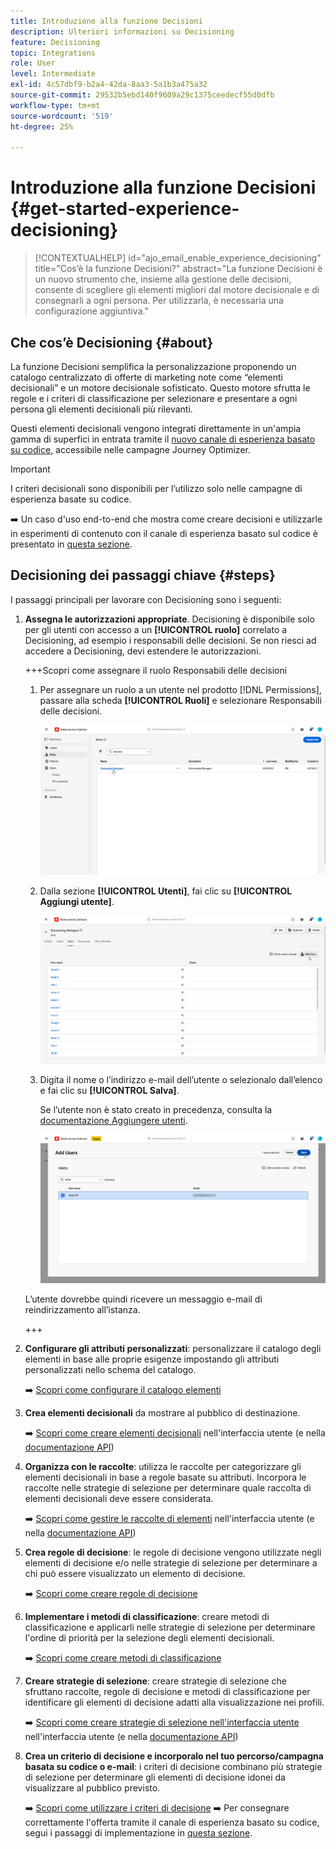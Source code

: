 ```yaml
---
title: Introduzione alla funzione Decisioni
description: Ulteriori informazioni su Decisioning
feature: Decisioning
topic: Integrations
role: User
level: Intermediate
exl-id: 4c57dbf9-b2a4-42da-8aa3-5a1b3a475a32
source-git-commit: 29532b5ebd140f9609a29c1375ceedecf55d0dfb
workflow-type: tm+mt
source-wordcount: '519'
ht-degree: 25%

---
```


# Introduzione alla funzione Decisioni {#get-started-experience-decisioning}

>[!CONTEXTUALHELP]
>id="ajo_email_enable_experience_decisioning"
>title="Cos’è la funzione Decisioni?"
>abstract="La funzione Decisioni è un nuovo strumento che, insieme alla gestione delle decisioni, consente di scegliere gli elementi migliori dal motore decisionale e di consegnarli a ogni persona. Per utilizzarla, è necessaria una configurazione aggiuntiva."

## Che cos’è Decisioning {#about}

La funzione Decisioni semplifica la personalizzazione proponendo un catalogo centralizzato di offerte di marketing note come “elementi decisionali” e un motore decisionale sofisticato. Questo motore sfrutta le regole e i criteri di classificazione per selezionare e presentare a ogni persona gli elementi decisionali più rilevanti.

Questi elementi decisionali vengono integrati direttamente in un&#39;ampia gamma di superfici in entrata tramite il [nuovo canale di esperienza basato su codice](../code-based/get-started-code-based.md), accessibile nelle campagne Journey Optimizer.

>[!IMPORTANT]
>
>I criteri decisionali sono disponibili per l’utilizzo solo nelle campagne di esperienza basate su codice.

➡️ Un caso d&#39;uso end-to-end che mostra come creare decisioni e utilizzarle in esperimenti di contenuto con il canale di esperienza basato sul codice è presentato in [questa sezione](experience-decisioning-uc.md).

## Decisioning dei passaggi chiave {#steps}

I passaggi principali per lavorare con Decisioning sono i seguenti:

1. **Assegna le autorizzazioni appropriate**. Decisioning è disponibile solo per gli utenti con accesso a un **[!UICONTROL ruolo]** correlato a Decisioning, ad esempio i responsabili delle decisioni. Se non riesci ad accedere a Decisioning, devi estendere le autorizzazioni.

   +++Scopri come assegnare il ruolo Responsabili delle decisioni

   1. Per assegnare un ruolo a un utente nel prodotto [!DNL Permissions], passare alla scheda **[!UICONTROL Ruoli]** e selezionare Responsabili delle decisioni.

      ![](assets/decision_permission_1.png)

   1. Dalla sezione **[!UICONTROL Utenti]**, fai clic su **[!UICONTROL Aggiungi utente]**.

      ![](assets/decision_permission_2.png)

   1. Digita il nome o l’indirizzo e-mail dell’utente o selezionalo dall’elenco e fai clic su **[!UICONTROL Salva]**.

      Se l’utente non è stato creato in precedenza, consulta la [documentazione Aggiungere utenti](https://experienceleague.adobe.com/it/docs/experience-platform/access-control/ui/users).

      ![](assets/decision_permission_3.png)

   L’utente dovrebbe quindi ricevere un messaggio e-mail di reindirizzamento all’istanza.

   +++

1. **Configurare gli attributi personalizzati**: personalizzare il catalogo degli elementi in base alle proprie esigenze impostando gli attributi personalizzati nello schema del catalogo.

   ➡️ [Scopri come configurare il catalogo elementi](catalogs.md)

1. **Crea elementi decisionali** da mostrare al pubblico di destinazione.

   ➡️ [Scopri come creare elementi decisionali](items.md) nell&#39;interfaccia utente (e nella [documentazione API](api-reference/decisions-items/create.md))

1. **Organizza con le raccolte**: utilizza le raccolte per categorizzare gli elementi decisionali in base a regole basate su attributi. Incorpora le raccolte nelle strategie di selezione per determinare quale raccolta di elementi decisionali deve essere considerata.

   ➡️ [Scopri come gestire le raccolte di elementi](collections.md) nell&#39;interfaccia utente (e nella [documentazione API](api-reference/items-collections/create.md))

1. **Crea regole di decisione**: le regole di decisione vengono utilizzate negli elementi di decisione e/o nelle strategie di selezione per determinare a chi può essere visualizzato un elemento di decisione.

   ➡️ [Scopri come creare regole di decisione](rules.md)

1. **Implementare i metodi di classificazione**: creare metodi di classificazione e applicarli nelle strategie di selezione per determinare l&#39;ordine di priorità per la selezione degli elementi decisionali.

   ➡️ [Scopri come creare metodi di classificazione](ranking/ranking.md)

1. **Creare strategie di selezione**: creare strategie di selezione che sfruttano raccolte, regole di decisione e metodi di classificazione per identificare gli elementi di decisione adatti alla visualizzazione nei profili.

   ➡️ [Scopri come creare strategie di selezione nell&#39;interfaccia utente](selection-strategies.md) nell&#39;interfaccia utente (e nella [documentazione API](api-reference/selection-strategies/create.md))

1. **Crea un criterio di decisione e incorporalo nel tuo percorso/campagna basata su codice o e-mail**: i criteri di decisione combinano più strategie di selezione per determinare gli elementi di decisione idonei da visualizzare al pubblico previsto.

   ➡️ [Scopri come utilizzare i criteri di decisione](create-decision.md)
➡️ Per consegnare correttamente l&#39;offerta tramite il canale di esperienza basato su codice, segui i passaggi di implementazione in [questa sezione](../code-based/code-based-implementation-samples.md).

